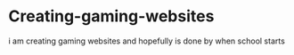 # Creating-gaming-websites
i am creating gaming websites and hopefully is done by when school starts
